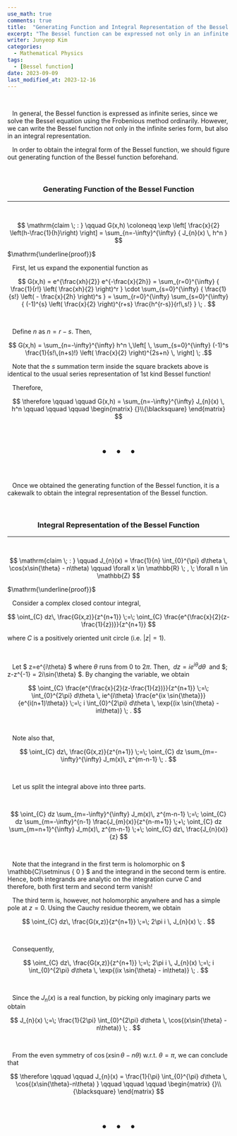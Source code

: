 ```yaml
---
use_math: true
comments: true
title:  "Generating Function and Integral Representation of the Bessel Function"
excerpt: "The Bessel function can be expressed not only in an infinite series form, but also in an integral from."
writer: Junyeop Kim
categories:
  - Mathematical Physics
tags:
  - [Bessel function]
date: 2023-09-09
last_modified_at: 2023-12-16
---
```


&nbsp;
&nbsp;

&ensp; In general, the Bessel function is expressed as infinite series, since we solve the Bessel equation using the Frobenious method ordinarily. However, we can write the Bessel function not only in the infinite series form, but also in an integral representation.


&ensp; In order to obtain the integral form of the Bessel function, we should figure out generating function of the Bessel function beforehand.

&nbsp;
&nbsp;

### <center> Generating Function of the Bessel Function </center> 
<hr/>
&nbsp;

$$ \mathrm{claim \; :  } \qquad G(x,h) \coloneqq \exp \left[ \frac{x}{2} \left(h-\frac{1}{h}\right) \right] = \sum_{n=-\infty}^{\infty} { J_{n}(x) \, h^n } $$


$\mathrm{\underline{proof}}$


&ensp; First, let us expand the exponential function as


$$ G(x,h) = e^{\frac{xh}{2}} e^{-\frac{x}{2h}} = \sum_{r=0}^{\infty} { \frac{1}{r!} \left( \frac{xh}{2} \right)^r } \cdot \sum_{s=0}^{\infty} { \frac{1}{s!} \left( - \frac{x}{2h} \right)^s } = \sum_{r=0}^{\infty} \sum_{s=0}^{\infty} { (-1)^{s} \left( \frac{x}{2} \right)^{r+s} \frac{h^{r-s}}{r!\,s!} } \; . $$

&nbsp;

&ensp; Define $n$ as $n=r-s$. Then, 


$$ G(x,h) = \sum_{n=-\infty}^{\infty} h^n \,\left[ \, \sum_{s=0}^{\infty} (-1)^s \frac{1}{s!\,(n+s)!} \left( \frac{x}{2} \right)^{2s+n} \, \right] \; .$$


&ensp; Note that the $s$ summation term inside the square brackets above is identical to the usual series representation of 1st kind Bessel function!


&ensp; Therefore,


$$ \therefore \qquad \qquad G(x,h) = \sum_{n=-\infty}^{\infty} J_{n}(x) \, h^n \qquad \qquad \qquad \begin{matrix} {}\\{\blacksquare} \end{matrix} $$

&nbsp;

<p style="text-align: center; font-size: 24px;">&bull;&ensp;&nbsp;&bull;&ensp;&nbsp;&bull;</p>

&nbsp;
&nbsp;

&ensp; Once we obtained the generating function of the Bessel function, it is a cakewalk to obtain the integral representation of the Bessel function.

&nbsp;
&nbsp;

### <center> Integral Representation of the Bessel Function </center>
<hr/>
&nbsp;

$$ \mathrm{claim \; :  } \qquad J_{n}(x) = \frac{1}{n} \int_{0}^{\pi} d\theta \, \cos(x\sin{\theta} - n\theta)  \qquad \forall x \in \mathbb{R} \; , \; \forall n \in \mathbb{Z} $$


$\mathrm{\underline{proof}}$


&ensp; Consider a complex closed contour integral,


$$ \oint_{C} dz\, \frac{G(x,z)}{z^{n+1}} \;=\; \oint_{C} \frac{e^{\frac{x}{2}(z-\frac{1}{z})}}{z^{n+1}} $$  


where $C$ is a positively oriented unit circle (i.e. $|z| = 1$).

&nbsp;

&ensp; Let $ z=e^{i\theta} $ where $\theta$ runs from $0$ to $2\pi$. Then, $\;  dz = ie^{i\theta}d\theta  \;$ and $\;  z-z^{-1} = 2i\sin{\theta} $. By changing the variable, we obtain


$$ \oint_{C} \frac{e^{\frac{x}{2}(z-\frac{1}{z})}}{z^{n+1}} \;=\; \int_{0}^{2\pi} d\theta \, ie^{i\theta} \frac{e^{ix \sin{\theta}}}{e^{i(n+1)\theta}} \;=\; i \int_{0}^{2\pi} d\theta \, \exp{(ix \sin{\theta} - in\theta)} \; . $$

&nbsp;

&ensp; Note also that,


$$ \oint_{C} dz\, \frac{G(x,z)}{z^{n+1}} \;=\; \oint_{C} dz \sum_{m=-\infty}^{\infty} J_m(x)\, z^{m-n-1} \; . $$

&nbsp;

&ensp; Let us split the integral above into three parts.

&nbsp;

$$ \oint_{C} dz \sum_{m=-\infty}^{\infty} J_m(x)\, z^{m-n-1} \;=\; \oint_{C} dz \sum_{m=-\infty}^{n-1} \frac{J_{m}(x)}{z^{n-m+1}}  \;+\; \oint_{C} dz \sum_{m=n+1}^{\infty} J_m(x)\, z^{m-n-1}  \;+\; \oint_{C} dz\, \frac{J_{n}(x)}{z}  $$

&nbsp;

&ensp; Note that the integrand in the first term is holomorphic on $ \mathbb{C}\setminus \{ 0 \} $ and the integrand in the second term is entire. Hence, both integrands are analytic on the integration curve $C$ and therefore, both first term and second term vanish! 


&ensp; The third term is, however, not holomorphic anywhere and has a simple pole at $z=0$. Using the Cauchy residue theorem, we obtain


$$ \oint_{C} dz\, \frac{G(x,z)}{z^{n+1}} \;=\; 2\pi i \, J_{n}(x) \; . $$

&nbsp;

&ensp; Consequently,


$$ \oint_{C} dz\, \frac{G(x,z)}{z^{n+1}} \;=\; 2\pi i \, J_{n}(x) \;=\; i \int_{0}^{2\pi} d\theta \, \exp{(ix \sin{\theta} - in\theta)} \; . $$

&nbsp;

&ensp; Since the $J_{n}(x)$ is a real function, by picking only imaginary parts we obtain


$$ J_{n}(x) \;=\; \frac{1}{2\pi} \int_{0}^{2\pi} d\theta \, \cos{(x\sin{\theta} - n\theta)} \; . $$

&nbsp;

&ensp; From the even symmetry of $\cos{(x\sin{\theta}-n\theta)}$ w.r.t. $\theta=\pi$, we can conclude that


$$ \therefore \qquad \qquad J_{n}(x) = \frac{1}{\pi} \int_{0}^{\pi} d\theta \, \cos{(x\sin{\theta}-n\theta) } \qquad \qquad \qquad \begin{matrix} {}\\{\blacksquare} \end{matrix} $$

&nbsp;

<p style="text-align: center; font-size: 24px;">&bull;&ensp;&nbsp;&bull;&ensp;&nbsp;&bull;</p>

&nbsp;
&nbsp;

